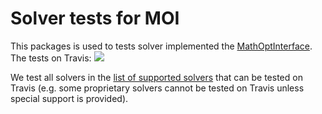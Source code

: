 # Solver tests for MOI

This packages is used to tests solver implemented the [MathOptInterface](https://github.com/JuliaOpt/MathOptInterface.jl).
The tests on Travis: [![][build-img]][build-url]

We test all solvers in the [list of supported solvers](https://www.juliaopt.org/JuMP.jl/dev/installation/#Getting-Solvers-1)
that can be tested on Travis (e.g. some proprietary solvers cannot be tested on Travis unless special support is provided).

[build-img]: https://travis-ci.com/blegat/SolverTests.svg?branch=master
[build-url]: https://travis-ci.com/blegat/SolverTests
